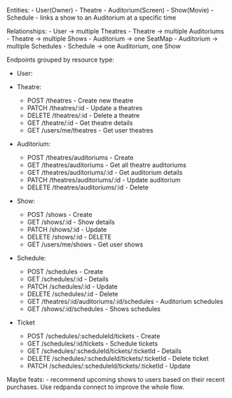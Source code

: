 Entities:
    - User(Owner)
    - Theatre
    - Auditorium(Screen)
    - Show(Movie)
    - Schedule - links a show to an Auditorium at a specific time

Relationships: 
    - User -> multiple Theatres
    - Theatre -> multiple Auditoriums
    - Theatre -> multiple Shows
    - Auditorium -> one SeatMap
    - Auditorium -> multiple Schedules
    - Schedule -> one Auditorium, one Show

Endpoints grouped by resource type:

- User:

- Theatre:
    - POST /theatres - Create new theatre
    - PATCH /theatres/:id - Update a theatres
    - DELETE /theatres/:id - Delete a theatre
    - GET /theatre/:id - Get theatre details
    - GET /users/me/theatres - Get user theatres

- Auditorium:
    - POST /theatres/auditoriums - Create
    - GET /theatres/auditoriums - Get all theatre auditoriums
    - GET /theatres/auditoriums/:id - Get auditorium details
    - PATCH /theatres/auditoriums/:id - Update auditorium
    - DELETE /theatres/auditoriums/:id - Delete

- Show:
    - POST /shows - Create
    - GET /shows/:id - Show details
    - PATCH /shows/:id - Update
    - DELETE /shows/:id - DELETE
    - GET /users/me/shows - Get user shows

- Schedule:
    - POST /schedules - Create
    - GET /schedules/:id - Details
    - PATCH /schedules/:id - Update
    - DELETE /schedules/:id - Delete
    - GET /theatres/:id/auditoriums/:id/schedules - Auditorium schedules
    - GET /shows/:id/schedules - Shows schedules

- Ticket
    - POST /schedules/:scheduleId/tickets - Create
    - GET /schedules/:id/tickets - Schedule tickets
    - GET /schedules/:scheduleId/tickets/:ticketId - Details
    - DELETE /schedules/:scheduleId/tickets/:ticketId - Delete ticket
    - PATCH /schedules/:scheduleId/tickets/:ticketId - Update

Maybe feats:
    - recommend upcoming shows to users based on their recent purchases. Use redpanda connect to improve the whole flow.